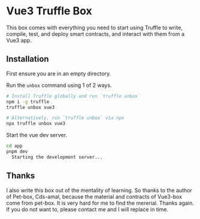 # Vue3 Truffle Box

This box comes with everything you need to start using Truffle to write, compile, test, and deploy smart contracts, and interact with them from a Vue3 app.

## Installation

First ensure you are in an empty directory.

Run the `unbox` command using 1 of 2 ways.

```sh
# Install Truffle globally and run `truffle unbox`
npm i -g truffle
truffle unbox vue3
```

```sh
# Alternatively, run `truffle unbox` via npx
npx truffle unbox vue3
```

Start the vue dev server.

```sh
cd app
pnpm dev
  Starting the development server...
```

## Thanks

I also write this box out of the mentality of learning. So thanks to the author of Pet-box, Cds-amal, because the material and contracts of Vue3-box come from pet-box. It is very hard for me to find the mererial. Thanks again. If you do not want to, please contact me and I will replace in time.